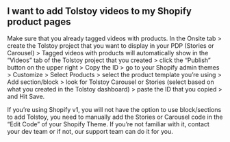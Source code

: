## I want to add Tolstoy videos to my Shopify product pages

Make sure that you already tagged videos with products. In the Onsite tab > create the Tolstoy project that you want to display in your PDP (Stories or Carousel)  > Tagged videos with products will automatically show in the “Videos” tab of the Tolstoy project that you created > click the “Publish” button on the upper right > Copy the ID > go to your Shopify admin themes > Customize > Select Products > select the product template you’re using > Add section/block > look for Tolstoy Carousel or Stories (select based on what you created in the Tolstoy dashboard) > paste the ID that you copied > and Hit Save.

If you’re using Shopify v1, you will not have the option to use block/sections to add Tolstoy, you need to manually add the Stories or Carousel code in the “Edit Code” of your Shopify Theme. If you’re not familiar with it, contact your dev team or if not, our support team can do it for you.
